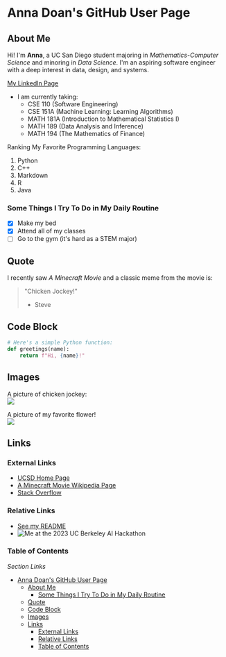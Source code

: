 # Anna Doan's GitHub User Page

## About Me

Hi! I'm **Anna**, a UC San Diego student majoring in *Mathematics-Computer Science* and minoring in *Data Science*. I'm an aspiring software engineer with a deep interest in data, design, and systems.

[My LinkedIn Page](https://www.linkedin.com/in/anna-doann/)

- I am currently taking:
  - CSE 110 (Software Engineering)
  - CSE 151A (Machine Learning: Learning Algorithms)
  - MATH 181A (Introduction to Mathematical Statistics I)
  - MATH 189 (Data Analysis and Inference)
  - MATH 194 (The Mathematics of Finance)

Ranking My Favorite Programming Languages:
1. Python
2. C++
3. Markdown
4. R
5. Java

### Some Things I Try To Do in My Daily Routine
- [x] Make my bed
- [x] Attend all of my classes
- [ ] Go to the gym (it's hard as a STEM major) 

## Quote
I recently saw *A Minecraft Movie* and a classic meme from the movie is:
> "Chicken Jockey!"
> - Steve


## Code Block
```python 
# Here's a simple Python function:
def greetings(name):
    return f"Hi, {name}!"
```

## Images
A picture of chicken jockey:  
![](https://media.cnn.com/api/v1/images/stellar/prod/rev-1-mcr-t3-0093-high-res-jpeg.jpg?c=16x9&q=h_653,w_1160,c_fill/f_webp)

A picture of my favorite flower!  
![](https://www.dutchgrown.com/cdn/shop/products/LilyStarGazer_grande.jpg?v=1668676765)

## Links 

### External Links
- [UCSD Home Page](https://ucsd.edu/)
- [A Minecraft Movie Wikipedia Page](https://en.wikipedia.org/wiki/A_Minecraft_Movie)
- [Stack Overflow](https://en.wikipedia.org/wiki/A_Minecraft_Movie)

### Relative Links
- [See my README](README.md)
- ![Me at the 2023 UC Berkeley AI Hackathon](images/cal-hack.jpg)

### Table of Contents
*Section Links*
- [Anna Doan's GitHub User Page](#anna-doans-github-user-page)
  - [About Me](#about-me)
    - [Some Things I Try To Do in My Daily Routine](#some-things-i-try-to-do-in-my-daily-routine)
  - [Quote](#quote)
  - [Code Block](#code-block)
  - [Images](#images)
  - [Links](#links)
    - [External Links](#external-links)
    - [Relative Links](#relative-links)
    - [Table of Contents](#table-of-contents)











